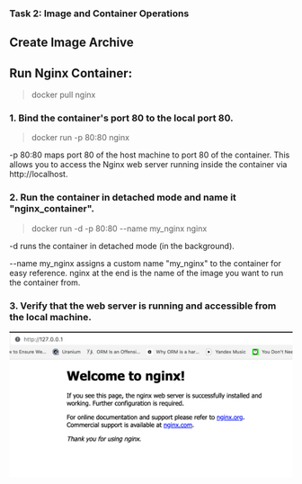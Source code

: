 ### Task 2: Image and Container Operations

## Create Image Archive


## Run Nginx Container:
> docker pull nginx

### 1. Bind the container's port 80 to the local port 80.


> docker run -p 80:80 nginx

-p 80:80 maps port 80 of the host machine to port 80 of the container. This allows you to access the Nginx web server running inside the container via http://localhost.


### 2. Run the container in detached mode and name it "nginx_container".

> docker run -d -p 80:80 --name my_nginx nginx

-d runs the container in detached mode (in the background).

--name my_nginx assigns a custom name "my_nginx" to the container for easy reference.
nginx at the end is the name of the image you want to run the container from.

### 3. Verify that the web server is running and accessible from the local machine.


![Alt text](lab8_2.png)


